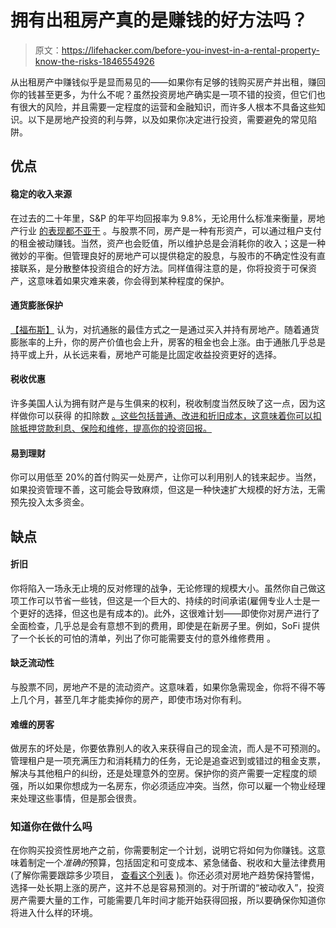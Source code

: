 # 拥有出租房产真的是赚钱的好方法吗？

> 原文：<https://lifehacker.com/before-you-invest-in-a-rental-property-know-the-risks-1846554926>

从出租房产中赚钱似乎是显而易见的——如果你有足够的钱购买房产并出租，赚回你的钱甚至更多，为什么不呢？虽然投资房地产确实是一项不错的投资，但它们也有很大的风险，并且需要一定程度的运营和金融知识，而许多人根本不具备这些知识。以下是房地产投资的利与弊，以及如果你决定进行投资，需要避免的常见陷阱。



## **优点**

#### **稳定的收入来源**

在过去的二十年里，S&P 的年平均回报率为 9.8%，无论用什么标准来衡量，房地产行业 [的表现都不亚于](https://www.investopedia.com/ask/answers/060415/what-average-annual-return-typical-long-term-investment-real-estate-sector.asp#:~:text=The%20S%26P%20500%20Index's%20average,during%20the%202008%20financial%20crisis.) 。与股票不同，房产是一种有形资产，可以通过租户支付的租金被动赚钱。当然，资产也会贬值，所以维护总是会消耗你的收入；这是一种微妙的平衡。但管理良好的房地产可以提供稳定的股息，与股市的不确定性没有直接联系，是分散整体投资组合的好方法。同样值得注意的是，你将投资于可保资产，这意味着如果灾难来袭，你会得到某种程度的保护。

#### 通货膨胀保护

[【福布斯】](https://www.forbes.com/sites/forbesrealestatecouncil/2019/05/01/how-to-fight-inflation-through-real-estate-investing/?sh=2d8a6d973da4) 认为，对抗通胀的最佳方式之一是通过买入并持有房地产。随着通货膨胀率的上升，你的房产价值也会上升，房客的租金也会上涨。由于通胀几乎总是持平或上升，从长远来看，房地产可能是比固定收益投资更好的选择。

#### **税收优惠**

许多美国人认为拥有财产是与生俱来的权利，税收制度当然反映了这一点，因为这样做你可以获得 的扣除数 [。这些包括普通、改进和折旧成本，这意味着你可以扣除抵押贷款利息、保险和维修，提高你的投资回报。](https://www.investopedia.com/articles/investing/051515/pros-cons-owning-rental-property.asp)

#### **易到理财**

你可以用低至 20%的首付购买一处房产，让你可以利用别人的钱来起步。当然，如果投资管理不善，这可能会导致麻烦，但这是一种快速扩大规模的好方法，无需预先投入太多资金。

## **缺点**

#### **折旧**

你将陷入一场永无止境的反对修理的战争，无论修理的规模大小。虽然你自己做这项工作可以节省一些钱，但这是一个巨大的、持续的时间承诺(雇佣专业人士是一个更好的选择，但这也是有成本的)。此外，这很难计划——即使你对房产进行了全面检查，几乎总是会有意想不到的费用，即使是在新房子里。例如，SoFi 提供了一个长长的可怕的清单，列出了你可能需要支付的意外维修费用 。

#### **缺乏流动性**

与股票不同，房地产不是的流动资产。这意味着，如果你急需现金，你将不得不等上几个月，甚至几年才能卖掉你的房产，即使市场对你有利。

#### **难缠的房客**

做房东的坏处是，你要依靠别人的收入来获得自己的现金流，而人是不可预测的。管理租户是一项充满压力和消耗精力的任务，无论是追查迟到或错过的租金支票，解决与其他租户的纠纷，还是处理意外的空房。保护你的资产需要一定程度的顽强，所以如果你想成为一名房东，你必须适应冲突。当然，你可以雇一个物业经理来处理这些事情，但是那会很贵。

### 知道你在做什么吗

在你购买投资性房地产之前，你需要制定一个计划，说明它将如何为你赚钱。这意味着制定一个*准确的*预算，包括固定和可变成本、紧急储备、税收和大量法律费用(了解你需要跟踪多少项目， [查看这个列表](https://www.lendinghome.com/blog/how-to/rental-property-expenses) )。你还必须对房地产趋势保持警惕，选择一处长期上涨的房产，这并不总是容易预测的。对于所谓的“被动收入”，投资房产需要大量的工作，可能需要几年时间才能开始获得回报，所以要确保你知道你将进入什么样的环境。